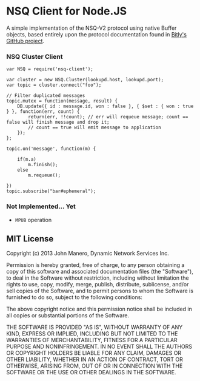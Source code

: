 NSQ Client for Node.JS
======================
A simple implementation of the NSQ-V2 protocol using native Buffer objects,
based entirely upon the protocol documentation found in
[Bitly's GitHub project](https://github.com/bitly/nsq/blob/master/docs/protocol.md).

### NSQ Cluster Client

    var NSQ = require('nsq-client');
    
    var cluster = new NSQ.Cluster(lookupd.host, lookupd.port);
    var topic = cluster.connect("foo");
    
    // Filter duplicated messages
    topic.mutex = function(message, result) {
        DB.update({ id : message.id, won : false }, { $set : { won : true } }, function(err, count) {
            return(err, !!count); // err will requeue message; count == false will finish message and drop it;
            // count == true will emit message to application
        });
    };
    
    topic.on('message', function(m) {
        
        if(m.a)
	        m.finish();
	    else
	    	m.requeue();
        
    })
    topic.subscribe("bar#ephemeral");

### Not Implemented... Yet
 * `MPUB` operation

## MIT License
Copyright (c) 2013 John Manero, Dynamic Network Services Inc.

Permission is hereby granted, free of charge, to any person obtaining a copy of
this software and associated documentation files (the "Software"), to deal in
the Software without restriction, including without limitation the rights to
use, copy, modify, merge, publish, distribute, sublicense, and/or sell copies
of the Software, and to permit persons to whom the Software is furnished to do
so, subject to the following conditions:

The above copyright notice and this permission notice shall be included in all
copies or substantial portions of the Software.

THE SOFTWARE IS PROVIDED "AS IS", WITHOUT WARRANTY OF ANY KIND, EXPRESS OR
IMPLIED, INCLUDING BUT NOT LIMITED TO THE WARRANTIES OF MERCHANTABILITY,
FITNESS FOR A PARTICULAR PURPOSE AND NONINFRINGEMENT. IN NO EVENT SHALL THE
AUTHORS OR COPYRIGHT HOLDERS BE LIABLE FOR ANY CLAIM, DAMAGES OR OTHER
LIABILITY, WHETHER IN AN ACTION OF CONTRACT, TORT OR OTHERWISE, ARISING FROM,
OUT OF OR IN CONNECTION WITH THE SOFTWARE OR THE USE OR OTHER DEALINGS IN THE
SOFTWARE.
